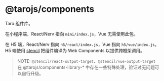 # @tarojs/components

Taro 组件库。

在小程序端，React/Nerv 指向 `mini/index.js`，Vue 无需使用此包。

在 H5 端，React/Nerv 指向 `h5/react/index.js`，Vue 指向 `h5/vue/index.js`。H5 端使用 [stencil](https://stenciljs.com/) 把组件编译为 Web Components 以提供跨框架调用。

> NOTE: `@stencil/react-output-target`、`@stencil/vue-output-target` 在 @tarojs/components-library-* 中存在一些特殊处理，验证过无问题可以自行升级。

